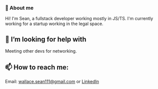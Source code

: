 ### 👋 About me

Hi! I'm Sean, a fullstack developer working mostly in JS/TS. I'm currently working for a startup working in the legal space.

## 🙏 I’m looking for help with

Meeting other devs for networking. 

## 📫 How to reach me: 

Email: [wallace.sean111@gmail.com](mailto:wallace.sean111@gmail.com) or
[LinkedIn](https://www.linkedin.com/in/sean-wallace-338a53198/)
